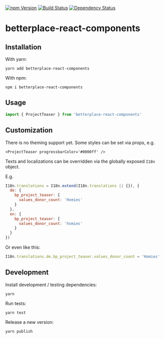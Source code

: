 [![npm Version](https://badge.fury.io/js/betterplace-react-components.svg)](https://badge.fury.io/js/betterplace-react-components)
[![Build Status](https://travis-ci.org/betterplace/betterplace-react-components.svg?branch=master)](https://travis-ci.org/betterplace/betterplace-react-components)
[![Dependency Status](https://david-dm.org/betterplace/betterplace-react-components.svg)](https://david-dm.org/betterplace/betterplace-react-components)

# betterplace-react-components

## Installation

With yarn:

`yarn add betterplace-react-components`

With npm:

`npm i betterplace-react-components`

## Usage

```js
import { ProjectTeaser } from 'betterplace-react-components'
```

## Customization

There is no theming support yet. Some styles can be set via props, e.g.

```
<ProjectTeaser progressbarColor='#0000ff' />
```

Texts and localizations can be overridden via the globally exposed `I18n` object.

E.g.

```js
I18n.translations = I18n.extend(I18n.translations || {}), {
  de: {
    bp_project_teaser: {
      values_donor_count: 'Homies'
    }
  },
  en: {
    bp_project_teaser: {
      values_donor_count: 'homies'
    }
  }
})
```

Or even like this:

```js
I18n.translations.de.bp_project_teaser.values_donor_count = 'Homies'
```

## Development

Install development / testing dependencies:

`yarn`

Run tests:

`yarn test`

Release a new version:

`yarn publish`
